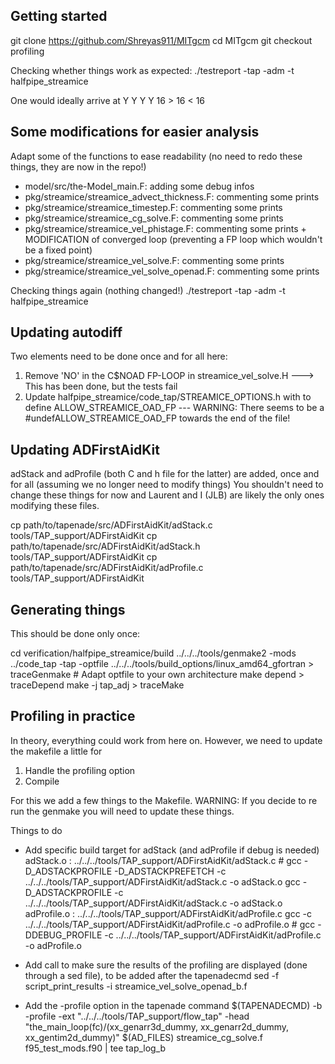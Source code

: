 Getting started 
---------------

git clone https://github.com/Shreyas911/MITgcm
cd MITgcm
git checkout profiling

Checking whether things work as expected: 
./testreport -tap -adm -t halfpipe_streamice

One would ideally arrive at 
Y Y Y Y 16 > 16 < 16

Some modifications for easier analysis
--------------------------------------

Adapt some of the functions to ease readability (no need to redo these things, they are now in the repo!)
* model/src/the-Model_main.F: adding some debug infos
* pkg/streamice/streamice_advect_thickness.F: commenting some prints
* pkg/streamice/streamice_timestep.F: commenting some prints
* pkg/streamice/streamice_cg_solve.F: commenting some prints
* pkg/streamice/streamice_vel_phistage.F: commenting some prints + MODIFICATION of converged loop (preventing a FP loop which wouldn't be a fixed point)
* pkg/streamice/streamice_vel_solve.F: commenting some prints
* pkg/streamice/streamice_vel_solve_openad.F: commenting some prints


Checking things again (nothing changed!)
./testreport -tap -adm -t halfpipe_streamice

Updating autodiff
-----------------

Two elements need to be done once and for all here: 
1. Remove 'NO' in the C$NOAD FP-LOOP in streamice_vel_solve.H ---> This has been done, but the tests fail
2. Update halfpipe_streamice/code_tap/STREAMICE_OPTIONS.h with to define  ALLOW_STREAMICE_OAD_FP --- WARNING: There seems to be a #undefALLOW_STREAMICE_OAD_FP towards the end of the file!

Updating ADFirstAidKit
----------------------

adStack and adProfile (both C and h file for the latter) are added, once and for all (assuming we no longer need to modify things)
You shouldn't need to change these things for now and Laurent and I (JLB) are likely the only ones modifying these files. 

cp path/to/tapenade/src/ADFirstAidKit/adStack.c tools/TAP_support/ADFirstAidKit
cp path/to/tapenade/src/ADFirstAidKit/adStack.h tools/TAP_support/ADFirstAidKit
cp path/to/tapenade/src/ADFirstAidKit/adProfile.c tools/TAP_support/ADFirstAidKit


Generating things
-----------------

This should be done only once: 

cd verification/halfpipe_streamice/build
../../../tools/genmake2 -mods ../code_tap -tap -optfile ../../../tools/build_options/linux_amd64_gfortran > traceGenmake # Adapt optfile to your own architecture
make depend > traceDepend
make -j tap_adj > traceMake

Profiling in practice
---------------------

In theory, everything could work from here on. However, we need to update the makefile a little for 
1. Handle the profiling option
2. Compile 

For this we add a few things to the Makefile. 
WARNING: If you decide to re run the genmake you will need to update these things. 

Things to do
* Add specific build target for adStack (and adProfile if debug is needed) 
adStack.o : ../../../tools/TAP_support/ADFirstAidKit/adStack.c
        # gcc -D_ADSTACKPROFILE -D_ADSTACKPREFETCH -c ../../../tools/TAP_support/ADFirstAidKit/adStack.c -o adStack.o
        gcc -D_ADSTACKPROFILE -c ../../../tools/TAP_support/ADFirstAidKit/adStack.c -o adStack.o
adProfile.o : ../../../tools/TAP_support/ADFirstAidKit/adProfile.c
        gcc -c ../../../tools/TAP_support/ADFirstAidKit/adProfile.c -o adProfile.o
        # gcc -DDEBUG_PROFILE -c ../../../tools/TAP_support/ADFirstAidKit/adProfile.c -o adProfile.o

* Add call to make sure the results of the profiling are displayed (done through a sed file), to be added after the tapenadecmd
sed -f script_print_results -i streamice_vel_solve_openad_b.f
* Add the -profile option in the tapenade command
$(TAPENADECMD) -b -profile -ext "../../../tools/TAP_support/flow_tap" -head "the_main_loop(fc)/(xx_genarr3d_dummy, xx_genarr2d_dummy, xx_gentim2d_dummy)" $(AD_FILES) streamice_cg_solve.f f95_test_mods.f90 | tee tap_log_b
